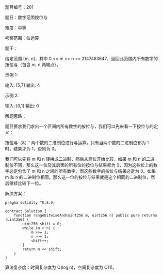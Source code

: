 题目编号：201

题目：数字范围按位与

难度：中等

考察范围：位运算

题干：

给定范围 [m, n]，其中 0 <= m <= n <= 2147483647，返回此范围内所有数字的按位与（包含 m, n 两端点）。

示例 1:

输入: [5,7]
输出: 4

示例 2:

输入: [0,1]
输出: 0

解题思路：

题目要求我们求出一个区间内所有数字的按位与，我们可以先来看一下按位与的定义：

按位与（&）：两个数的二进制位进行与运算，只有当两个数的二进制位都为 1 时，结果才为 1，否则为 0。

我们可以先将 m 和 n 转换成二进制，然后从高位开始比较，如果 m 和 n 的二进制位不同，那么这一位及其后面的所有位的按位与结果都为 0，因为这些位上的数字必定包含了 m 和 n 之间的所有数字，而这些数字的按位与结果必定为 0。如果 m 和 n 的二进制位相同，那么这一位的按位与结果就是这个相同的二进制位，然后继续比较下一位。

解决方案：

```solidity
pragma solidity ^0.8.0;

contract Solution {
    function rangeBitwiseAnd(uint256 m, uint256 n) public pure returns (uint256) {
        uint256 shift = 0;
        while (m < n) {
            m >>= 1;
            n >>= 1;
            shift++;
        }
        return m << shift;
    }
}
```

算法复杂度：时间复杂度为 O(log n)，空间复杂度为 O(1)。